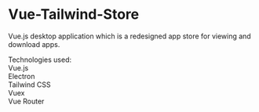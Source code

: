 # Vue-Tailwind-Store
Vue.js desktop application which is a redesigned app store for viewing and download apps.

Technologies used:<br>
Vue.js<br>
Electron<br>
Tailwind CSS<br>
Vuex<br>
Vue Router<br>
